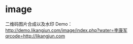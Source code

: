 # image
二维码图片合成以及水印 Demo：http://demo.likangjun.com/image/index.php?water=李康军qrcode=http://likangjun.com
